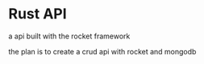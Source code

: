 # Rust API

a api built with the rocket framework 

the plan is to create a crud api with rocket and mongodb